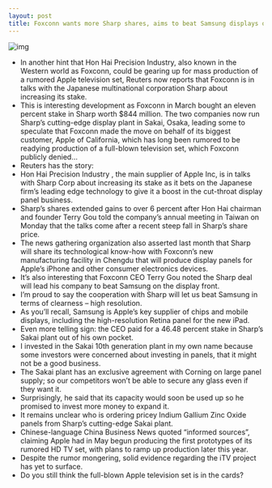 ```yaml
---
layout: post
title: Foxconn wants more Sharp shares, aims to beat Samsung displays on clearness
---
```

![img](http://media.idownloadblog.com/wp-content/uploads/2012/05/iTV-on-wall-mockup.jpeg)
* In another hint that Hon Hai Precision Industry, also known in the Western world as Foxconn, could be gearing up for mass production of a rumored Apple television set, Reuters now reports that Foxconn is in talks with the Japanese multinational corporation Sharp about increasing its stake.
* This is interesting development as Foxconn in March bought an eleven percent stake in Sharp worth $844 million. The two companies now run Sharp’s cutting-edge display plant in Sakai, Osaka, leading some to speculate that Foxconn made the move on behalf of its biggest customer, Apple of California, which has long been rumored to be readying production of a full-blown television set, which Foxconn publicly denied…
* Reuters has the story:
* Hon Hai Precision Industry , the main supplier of Apple Inc, is in talks with Sharp Corp about increasing its stake as it bets on the Japanese firm’s leading edge technology to give it a boost in the cut-throat display panel business.
* Sharp’s shares extended gains to over 6 percent after Hon Hai chairman and founder Terry Gou told the company’s annual meeting in Taiwan on Monday that the talks come after a recent steep fall in Sharp’s share price.
* The news gathering organization also asserted last month that Sharp will share its technological know-how with Foxconn’s new manufacturing facility in Chengdu that will produce display panels for Apple’s iPhone and other consumer electronics devices.
* It’s also interesting that Foxconn CEO Terry Gou noted the Sharp deal will lead his company to beat Samsung on the display front.
* I’m proud to say the cooperation with Sharp will let us beat Samsung in terms of clearness – high resolution.
* As you’ll recall, Samsung is Apple’s key supplier of chips and mobile displays, including the high-resolution Retina panel for the new iPad.
* Even more telling sign: the CEO paid for a 46.48 percent stake in Sharp’s Sakai plant out of his own pocket.
* I invested in the Sakai 10th generation plant in my own name because some investors were concerned about investing in panels, that it might not be a good business.
* The Sakai plant has an exclusive agreement with Corning on large panel supply; so our competitors won’t be able to secure any glass even if they want it.
* Surprisingly, he said that its capacity would soon be used up so he promised to invest more money to expand it.
* It remains unclear who is ordering pricey Indium Gallium Zinc Oxide panels from Sharp’s cutting-edge Sakai plant.
* Chinese-language China Business News quoted “informed sources”, claiming Apple had in May begun producing the first prototypes of its rumored HD TV set, with plans to ramp up production later this year.
* Despite the rumor mongering, solid evidence regarding the iTV project has yet to surface.
* Do you still think the full-blown Apple television set is in the cards?

